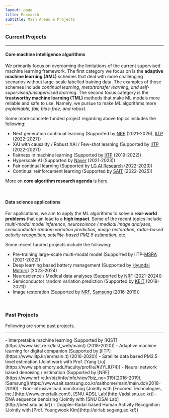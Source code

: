 ```yaml
---
layout: page
title: Research
subtitle: Main Areas & Projects
---
```



### Current Projects
<hr>

#### Core machine intelligence algorithms

We primarily focus on overcoming the limitations of the current supervised machine learning framework. The first category we focus on is the **adaptive machine learning (AML)** schemes that deal with more challenging scenarios without large-scale labelled training data. The examples of those schemes include _continual learning, meta/transfer learning, and self-supervised/unsupervised learning_. The second focus category is the **trustworthy machine learning (TML)** methods that make ML models more reliable and safe to use. Namely, we pursue to make ML algorithms more _explainable, fair, bias-free, and robust_. 


Some more concrete funded project regarding above topics includes the following:
- Next generation continual learning (Supported by [NRF]() (2021-2026), [IITP]() (2022-2027))  
- XAI with causality / Robust XAI / Few-shot learning (Supported by [IITP]() (2022-2027))  
- Fairness in machine learning (Supported by [IITP](https://www.iitp.kr/en/main.it) (2019-2022)) 
- Hyperscale AI (Supported by [Naver](https://naver-career.gitbook.io/en/teams/clova-cic) (2021-2023))  
- Fair continual learning (Supported by [LG AI Research](https://www.lgresearch.ai/kor/) (2022-2023))
- Continual reinforcement learning (Supported by [SAIT](https://www.sait.samsung.co.kr/saithome/main/main.do) (2022-2025))

More on **core algorithm research agenda** is [here](research_agenda.pdf). 

<br>

#### Data science applications

For applications, we aim to apply the ML algorithms to solve a **real-world problems** that can lead to a **high impact**. Some of the recent topics include _multi-modal model inference, neuroscience / medical image analyses, semiconductor random variation prediction, image restoration, radar-based activity recognition, satellite-based PM2.5 estimation_, etc. 

Some recent funded projects include the following:
- Pre-training large-scale multi-modal model (Supported by IITP-[MSRA](https://www.microsoft.com/en-us/research/lab/microsoft-research-asia/) (2021-2022))
- Deep learning based battery management (Supported by [Hyundai Motors](https://www.hyundai.com/worldwide/en/)) (2023-2024)
- Neuroscience / Medical data analyses (Supported by [NRF]() (2021-2024))
- Semiconductor random variation prediction (Supported by [KEIT](https://itech.keit.re.kr/index.do) (2019-2021))
- Image restoration (Supported by [NRF](), [Samsung]() (2016-2019))

<br>


### Past Projects

Following are some past projects. 
<hr>
- Interpretable machine learning (Supported by [KIST](https://www.kist.re.kr/kist_web/main/) (2018-2020))
- Adaptive machine learning for digital companion (Supported by [IITP](https://www.iitp.kr/en/main.it) (2016-2020))
- Satellite data based PM2.5 level estimation (Joint work with Prof. [Yang Liu](https://www.sph.emory.edu/faculty/profile/#\!YLIU74))
- Neural network based denoising / estimation (Supported by [NRF](https://www.nrf.re.kr/biz/info/info/view?biz_no=319)(2016-2019), [Samsung](https://www.sait.samsung.co.kr/saithome/main/main.do)(2018-2019))
- Non-intrusive load monitoring (Jointly with [Encored Technologies, Inc.](http://www.enertalk.com/), [SNU ADSL Lab](http://adsl.snu.ac.kr))
- DNA sequence denoising (Jointly with [SNU DSAI Lab](http://best.snu.ac.kr))
- Doppler-Radar based Human Activity Recognition (Jointly with [Prof. Youngwook Kim](http://airlab.sogang.ac.kr/))
